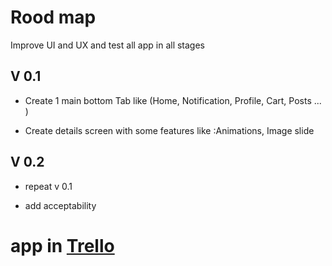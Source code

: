 # Rood map

Improve UI and UX and test all app in all stages

## V 0.1

- Create 1 main bottom Tab like (Home, Notification, Profile, Cart, Posts ... )

- Create details screen with some features like :Animations, Image slide

## V 0.2

- repeat v 0.1

- add acceptability


# app in [Trello](https://trello.com/b/LCgVV444/portfolio)